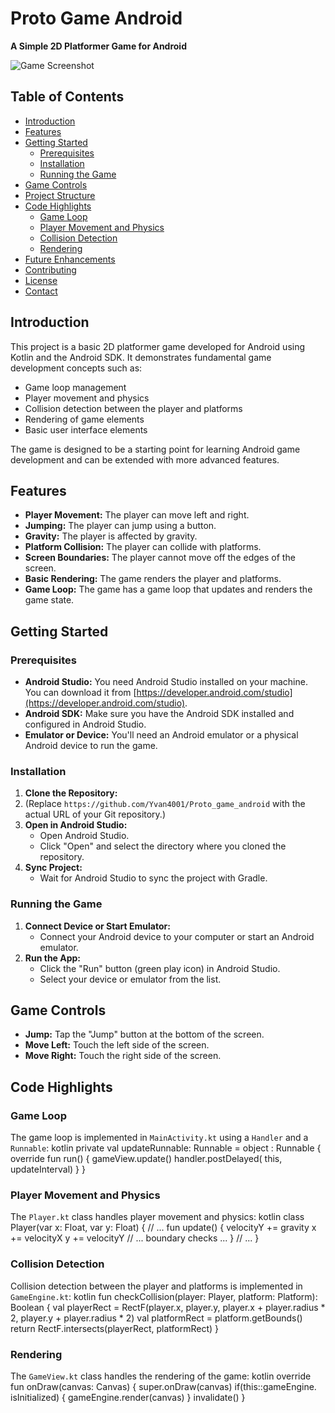 # Proto Game Android

**A Simple 2D Platformer Game for Android**

![Game Screenshot](path/to/your/screenshot.png)  <!-- Replace with a screenshot of your game -->

## Table of Contents

-   [Introduction](#introduction)
-   [Features](#features)
-   [Getting Started](#getting-started)
    -   [Prerequisites](#prerequisites)
    -   [Installation](#installation)
    -   [Running the Game](#running-the-game)
-   [Game Controls](#game-controls)
-   [Project Structure](#project-structure)
-   [Code Highlights](#code-highlights)
    -   [Game Loop](#game-loop)
    -   [Player Movement and Physics](#player-movement-and-physics)
    -   [Collision Detection](#collision-detection)
    -   [Rendering](#rendering)
-   [Future Enhancements](#future-enhancements)
-   [Contributing](#contributing)
-   [License](#license)
-   [Contact](#contact)

## Introduction

This project is a basic 2D platformer game developed for Android using Kotlin and the Android SDK. It demonstrates fundamental game development concepts such as:

-   Game loop management
-   Player movement and physics
-   Collision detection between the player and platforms
-   Rendering of game elements
-   Basic user interface elements

The game is designed to be a starting point for learning Android game development and can be extended with more advanced features.

## Features

-   **Player Movement:** The player can move left and right.
-   **Jumping:** The player can jump using a button.
-   **Gravity:** The player is affected by gravity.
-   **Platform Collision:** The player can collide with platforms.
-   **Screen Boundaries:** The player cannot move off the edges of the screen.
-   **Basic Rendering:** The game renders the player and platforms.
- **Game Loop:** The game has a game loop that updates and renders the game state.

## Getting Started

### Prerequisites

-   **Android Studio:** You need Android Studio installed on your machine. You can download it from [https://developer.android.com/studio](https://developer.android.com/studio).
-   **Android SDK:** Make sure you have the Android SDK installed and configured in Android Studio.
-   **Emulator or Device:** You'll need an Android emulator or a physical Android device to run the game.

### Installation

1.  **Clone the Repository:**
2. (Replace `https://github.com/Yvan4001/Proto_game_android` with the actual URL of your Git repository.)
2.  **Open in Android Studio:**
    -   Open Android Studio.
    -   Click "Open" and select the directory where you cloned the repository.
3.  **Sync Project:**
    -   Wait for Android Studio to sync the project with Gradle.

### Running the Game

1.  **Connect Device or Start Emulator:**
    -   Connect your Android device to your computer or start an Android emulator.
2.  **Run the App:**
    -   Click the "Run" button (green play icon) in Android Studio.
    -   Select your device or emulator from the list.

## Game Controls

-   **Jump:** Tap the "Jump" button at the bottom of the screen.
-   **Move Left:** Touch the left side of the screen.
-   **Move Right:** Touch the right side of the screen.

## Code Highlights

### Game Loop

The game loop is implemented in `MainActivity.kt` using a `Handler` and a `Runnable`:
kotlin private val updateRunnable: Runnable = object : Runnable { override fun run() { gameView.update() handler.postDelayed( this,  updateInterval) } }

### Player Movement and Physics

The `Player.kt` class handles player movement and physics:
kotlin class Player(var x: Float, var y: Float) { // ... fun update() { velocityY += gravity x += velocityX y += velocityY // ... boundary checks ... } // ... }

### Collision Detection

Collision detection between the player and platforms is implemented in `GameEngine.kt`:
kotlin fun checkCollision(player:  Player, platform: Platform): Boolean { val playerRect = RectF(player.x, player.y, player.x + player.radius * 2, player.y + player.radius * 2) val platformRect = platform.getBounds()  return RectF.intersects(playerRect,  platformRect) }

### Rendering

The `GameView.kt` class handles the rendering of the game:
kotlin override fun onDraw(canvas: Canvas) { super.onDraw(canvas)  if(this::gameEngine. isInitialized)  { gameEngine.render(canvas)  } invalidate() }